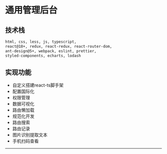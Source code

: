 # 通用管理后台

## 技术栈

```html
html, css, less, js, typescript,
react@18+, redux, react-redux, react-router-dom, 
ant-design@5+, webpack, eslint, prettier, 
styled-components, echarts, lodash
```
## 实现功能

- 自定义搭建react-ts脚手架
- 配置国际化
- 权限管理
- 数据可视化
- 路由懒加载
- 规范化开发
- 路由搜索
- 路由记录
- 图片识别提取文本
- 手机扫码查看

---